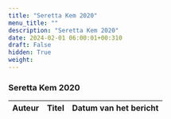 ```yaml
---
title: "Seretta Kem 2020"
menu_title: ""
description: "Seretta Kem 2020"
date: 2024-02-01 06:00:01+00:310
draft: False
hidden: True
weight:
---
```

### Seretta Kem 2020

**Auteur** | **Titel** | **Datum van het bericht**
---|---|---
